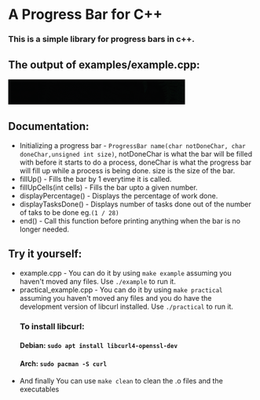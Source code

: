 # A Progress Bar for C++

### This is a simple library for progress bars in c++.

## The output of examples/example.cpp:
![](gifs/example.gif)

## Documentation:

- Initializing a progress bar - `ProgressBar name(char notDoneChar, char doneChar,unsigned int size)`, notDoneChar is what the bar will be filled with before it starts to do a process, doneChar is what the progress bar will fill up while a process is being done. size is the size of the     bar.
- fillUp() - Fills the bar by 1 everytime it is called.
- fillUpCells(int cells) - Fills the bar upto a given number.
- displayPercentage() - Displays the percentage of work done.
- displayTasksDone() - Displays number of tasks done out of the number of taks to be done eg.`(1 / 28)`
- end() - Call this function before printing anything when the bar is no longer needed.

## Try it yourself:
- example.cpp - You can do it by using `make example` assuming you haven't moved any files. Use `./example` to run it.
- practical_example.cpp - You can do it by using `make practical` assuming you haven't moved any files and you do have the development version of libcurl installed.   Use `./practical` to run it.
  ### To install libcurl:
    #### Debian: `sudo apt install libcurl4-openssl-dev`
    #### Arch: `sudo pacman -S curl`
- And finally You can use `make clean` to clean the .o files and the executables 
